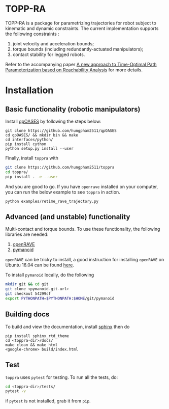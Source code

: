 # TOPP-RA

TOPP-RA is a package for parametrizing trajectories for robot subject
to kinematic and dynamic constraints.  The current implementation
supports the following constraints :

1. joint velocity and acceleration bounds;
2. torque bounds (including redundantly-actuated manipulators);
3. contact stability for legged robots.

Refer to the accompanying paper [A new approach to Time-Optimal Path
Parameterization based on Reachability
Analysis](https://arxiv.org/abs/1707.07239) for more details.


# Installation
## Basic functionality (robotic manipulators)


Install
[qpOASES](https://projects.coin-or.org/qpOASES/wiki/QpoasesInstallation) by
following the steps below:
``` shell
git clone https://github.com/hungpham2511/qpOASES
cd qpOASES/ && mkdir bin && make
cd interfaces/python/
pip install cython
python setup.py install --user
```

Finally, install `toppra` with
``` sh
git clone https://github.com/hungpham2511/toppra
cd toppra/
pip install . -e --user
```
And you are good to go. If you have `openrave` installed on your computer, you can
run the below example to see `toppra` in action.

``` shell
python examples/retime_rave_trajectory.py
```

## Advanced (and unstable) functionality 

Multi-contact and torque bounds.  To use these functionality, the
following libraries are needed:

1. [openRAVE](https://github.com/rdiankov/openrave)
2. [pymanoid](https://github.com/stephane-caron/pymanoid)

`openRAVE` can be tricky to install, a good instruction for installing
`openRAVE` on Ubuntu 16.04 can be
found
[here](https://scaron.info/teaching/installing-openrave-on-ubuntu-16.04.html).

To install `pymanoid` locally, do the following
``` sh
mkdir git && cd git
git clone <pymanoid-git-url>
git checkout 54299cf
export PYTHONPATH=$PYTHONPATH:$HOME/git/pymanoid
```

## Building docs
To build and view the documentation, install
[sphinx](http://www.sphinx-doc.org/en/stable/index.html) then do
``` shell
pip install sphinx_rtd_theme
cd <toppra-dir>/docs/
make clean && make html
<google-chrome> build/index.html
```

## Test
`toppra` uses `pytest` for testing. To run all the tests, do:
``` sh
cd <toppra-dir>/tests/
pytest -v
```
if `pytest` is not installed, grab it from `pip`.
